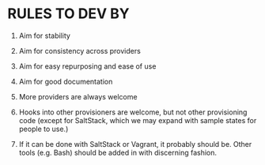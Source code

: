 # RULES TO DEV BY

1. Aim for stability

1. Aim for consistency across providers

1. Aim for easy repurposing and ease of use

1. Aim for good documentation

1. More providers are always welcome

1. Hooks into other provisioners are welcome, but not other provisioning code (except for SaltStack, which we may expand with sample states for people to use.)

1. If it can be done with SaltStack or Vagrant, it probably should be. Other tools (e.g. Bash) should be added in with discerning fashion.
